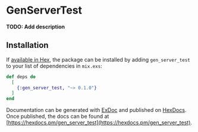 # GenServerTest

**TODO: Add description**

## Installation

If [available in Hex](https://hex.pm/docs/publish), the package can be installed
by adding `gen_server_test` to your list of dependencies in `mix.exs`:

```elixir
def deps do
  [
    {:gen_server_test, "~> 0.1.0"}
  ]
end
```

Documentation can be generated with [ExDoc](https://github.com/elixir-lang/ex_doc)
and published on [HexDocs](https://hexdocs.pm). Once published, the docs can
be found at [https://hexdocs.pm/gen_server_test](https://hexdocs.pm/gen_server_test).

